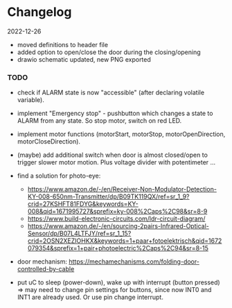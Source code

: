 # Changelog
2022-12-26
- moved definitions to header file
- added option to open/close the door during the closing/opening
- drawio schematic updated, new PNG exported

### TODO
- check if ALARM state is now "accessible" (after declaring volatile variable).
- implement "Emergency stop" - pushbutton which changes a state to ALARM from any state. So stop motor, switch on red LED.
- implement motor functions (motorStart, motorStop, motorOpenDirection, motorCloseDirection).
- (maybe) add additional switch when door is almost closed/open to trigger slower motor motion. Plus voltage divider with potentimeter ...
- find a solution for photo-eye:
  +  https://www.amazon.de/-/en/Receiver-Non-Modulator-Detection-KY-008-650nm-Transmitter/dp/B09TK119QX/ref=sr_1_9?crid=27KSHFT81FDYG&keywords=KY-008&qid=1671995727&sprefix=ky-008%2Caps%2C98&sr=8-9
  + https://www.build-electronic-circuits.com/ldr-circuit-diagram/
  + https://www.amazon.de/-/en/sourcing-2pairs-Infrared-Optical-Sensor/dp/B07L4LTFJY/ref=sr_1_15?crid=2OSN2XEZIOHKX&keywords=1+paar+fotoelektrisch&qid=1672079354&sprefix=1+pair+photoelectric%2Caps%2C94&sr=8-15

- door mechanism: https://mechamechanisms.com/folding-door-controlled-by-cable
- put uC to sleep (power-down), wake up with interrupt (button pressed) => may need to change pin settings for buttons, since now INT0 and INT1 are already used. Or use pin change interrupt.
